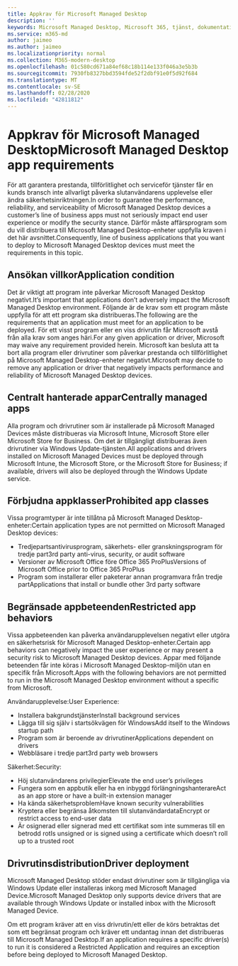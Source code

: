 ```yaml
---
title: Appkrav för Microsoft Managed Desktop
description: ''
keywords: Microsoft Managed Desktop, Microsoft 365, tjänst, dokumentation
ms.service: m365-md
author: jaimeo
ms.author: jaimeo
ms.localizationpriority: normal
ms.collection: M365-modern-desktop
ms.openlocfilehash: 01c580cd671a84ef68c18b114e133f046a3e5b3b
ms.sourcegitcommit: 7930fb8327bbd3594fde52f2dbf91e0f5d92f684
ms.translationtype: MT
ms.contentlocale: sv-SE
ms.lasthandoff: 02/28/2020
ms.locfileid: "42811812"
---
```

# <a name="microsoft-managed-desktop-app-requirements"></a><span data-ttu-id="71bf2-103">Appkrav för Microsoft Managed Desktop</span><span class="sxs-lookup"><span data-stu-id="71bf2-103">Microsoft Managed Desktop app requirements</span></span>

<!--This topic is the target for aka.ms/app-req. This is aka link is used from EA agreement for MMD. do not delete.-->

<!--Application addendum -->
 
<span data-ttu-id="71bf2-104">För att garantera prestanda, tillförlitlighet och serviceför tjänster får en kunds bransch inte allvarligt påverka slutanvändarens upplevelse eller ändra säkerhetsinriktningen.</span><span class="sxs-lookup"><span data-stu-id="71bf2-104">In order to guarantee the performance, reliability, and serviceability of Microsoft Managed Desktop devices a customer’s line of business apps must not seriously impact end user experience or modify the security stance.</span></span> <span data-ttu-id="71bf2-105">Därför måste affärsprogram som du vill distribuera till Microsoft Managed Desktop-enheter uppfylla kraven i det här avsnittet.</span><span class="sxs-lookup"><span data-stu-id="71bf2-105">Consequently, line of business applications that you want to deploy to Microsoft Managed Desktop devices must meet the requirements in this topic.</span></span>

## <a name="application-condition"></a><span data-ttu-id="71bf2-106">Ansökan villkor</span><span class="sxs-lookup"><span data-stu-id="71bf2-106">Application condition</span></span>

<span data-ttu-id="71bf2-107">Det är viktigt att program inte påverkar Microsoft Managed Desktop negativt.</span><span class="sxs-lookup"><span data-stu-id="71bf2-107">It’s important that applications don’t adversely impact the Microsoft Managed Desktop environment.</span></span> <span data-ttu-id="71bf2-108">Följande är de krav som ett program måste uppfylla för att ett program ska distribueras.</span><span class="sxs-lookup"><span data-stu-id="71bf2-108">The following are the requirements that an application must meet for an application to be deployed.</span></span> <span data-ttu-id="71bf2-109">För ett visst program eller en viss drivrutin får Microsoft avstå från alla krav som anges häri.</span><span class="sxs-lookup"><span data-stu-id="71bf2-109">For any given application or driver, Microsoft may waive any requirement provided herein.</span></span> <span data-ttu-id="71bf2-110">Microsoft kan besluta att ta bort alla program eller drivrutiner som påverkar prestanda och tillförlitlighet på Microsoft Managed Desktop-enheter negativt.</span><span class="sxs-lookup"><span data-stu-id="71bf2-110">Microsoft may decide to remove any application or driver that negatively impacts performance and reliability of Microsoft Managed Desktop devices.</span></span>

## <a name="centrally-managed-apps"></a><span data-ttu-id="71bf2-111">Centralt hanterade appar</span><span class="sxs-lookup"><span data-stu-id="71bf2-111">Centrally managed apps</span></span>

<span data-ttu-id="71bf2-112">Alla program och drivrutiner som är installerade på Microsoft Managed Devices måste distribueras via Microsoft Intune, Microsoft Store eller Microsoft Store for Business. Om det är tillgängligt distribueras även drivrutiner via Windows Update-tjänsten.</span><span class="sxs-lookup"><span data-stu-id="71bf2-112">All applications and drivers installed on Microsoft Managed Devices must be deployed through Microsoft Intune, the Microsoft Store, or the Microsoft Store for Business; if available, drivers will also be deployed through the Windows Update service.</span></span> 

## <a name="prohibited-app-classes"></a><span data-ttu-id="71bf2-113">Förbjudna appklasser</span><span class="sxs-lookup"><span data-stu-id="71bf2-113">Prohibited app classes</span></span>

<span data-ttu-id="71bf2-114">Vissa programtyper är inte tillåtna på Microsoft Managed Desktop-enheter:</span><span class="sxs-lookup"><span data-stu-id="71bf2-114">Certain application types are not permitted on Microsoft Managed Desktop devices:</span></span>
- <span data-ttu-id="71bf2-115">Tredjepartsantivirusprogram, säkerhets- eller granskningsprogram för tredje part</span><span class="sxs-lookup"><span data-stu-id="71bf2-115">3rd party anti-virus, security, or audit software</span></span>
- <span data-ttu-id="71bf2-116">Versioner av Microsoft Office före Office 365 ProPlus</span><span class="sxs-lookup"><span data-stu-id="71bf2-116">Versions of Microsoft Office prior to Office 365 ProPlus</span></span>
- <span data-ttu-id="71bf2-117">Program som installerar eller paketerar annan programvara från tredje part</span><span class="sxs-lookup"><span data-stu-id="71bf2-117">Applications that install or bundle other 3rd party software</span></span>

## <a name="restricted-app-behaviors"></a><span data-ttu-id="71bf2-118">Begränsade appbeteenden</span><span class="sxs-lookup"><span data-stu-id="71bf2-118">Restricted app behaviors</span></span>

<span data-ttu-id="71bf2-119">Vissa appbeteenden kan påverka användarupplevelsen negativt eller utgöra en säkerhetsrisk för Microsoft Managed Desktop-enheter.</span><span class="sxs-lookup"><span data-stu-id="71bf2-119">Certain app behaviors can negatively impact the user experience or may present a security risk to Microsoft Managed Desktop devices.</span></span> <span data-ttu-id="71bf2-120">Appar med följande beteenden får inte köras i Microsoft Managed Desktop-miljön utan en specifik från Microsoft.</span><span class="sxs-lookup"><span data-stu-id="71bf2-120">Apps with the following behaviors are not permitted to run in the Microsoft Managed Desktop environment without a specific  from Microsoft.</span></span>

<span data-ttu-id="71bf2-121">Användarupplevelse:</span><span class="sxs-lookup"><span data-stu-id="71bf2-121">User Experience:</span></span>
- <span data-ttu-id="71bf2-122">Installera bakgrundstjänster</span><span class="sxs-lookup"><span data-stu-id="71bf2-122">Install background services</span></span>
- <span data-ttu-id="71bf2-123">Lägga till sig själv i startsökvägen för Windows</span><span class="sxs-lookup"><span data-stu-id="71bf2-123">Add itself to the Windows startup path</span></span>
- <span data-ttu-id="71bf2-124">Program som är beroende av drivrutiner</span><span class="sxs-lookup"><span data-stu-id="71bf2-124">Applications dependent on drivers</span></span>
- <span data-ttu-id="71bf2-125">Webbläsare i tredje part</span><span class="sxs-lookup"><span data-stu-id="71bf2-125">3rd party web browsers</span></span>

<span data-ttu-id="71bf2-126">Säkerhet:</span><span class="sxs-lookup"><span data-stu-id="71bf2-126">Security:</span></span>
- <span data-ttu-id="71bf2-127">Höj slutanvändarens privilegier</span><span class="sxs-lookup"><span data-stu-id="71bf2-127">Elevate the end user’s privileges</span></span>
- <span data-ttu-id="71bf2-128">Fungera som en appbutik eller ha en inbyggd förlängningshanterare</span><span class="sxs-lookup"><span data-stu-id="71bf2-128">Act as an app store or have a built-in extension manager</span></span>
- <span data-ttu-id="71bf2-129">Ha kända säkerhetsproblem</span><span class="sxs-lookup"><span data-stu-id="71bf2-129">Have known security vulnerabilities</span></span>
- <span data-ttu-id="71bf2-130">Kryptera eller begränsa åtkomsten till slutanvändardata</span><span class="sxs-lookup"><span data-stu-id="71bf2-130">Encrypt or restrict access to end-user data</span></span>
- <span data-ttu-id="71bf2-131">Är osignerad eller signerad med ett certifikat som inte summeras till en betrodd rot</span><span class="sxs-lookup"><span data-stu-id="71bf2-131">Is unsigned or is signed using a certificate which doesn’t roll up to a trusted root</span></span>


## <a name="driver-deployment"></a><span data-ttu-id="71bf2-132">Drivrutinsdistribution</span><span class="sxs-lookup"><span data-stu-id="71bf2-132">Driver deployment</span></span>

<span data-ttu-id="71bf2-133">Microsoft Managed Desktop stöder endast drivrutiner som är tillgängliga via Windows Update eller installeras inkorg med Microsoft Managed Device.</span><span class="sxs-lookup"><span data-stu-id="71bf2-133">Microsoft Managed Desktop only supports device drivers that are available through Windows Update or installed inbox with the Microsoft Managed Device.</span></span> 

<span data-ttu-id="71bf2-134">Om ett program kräver att en viss drivrutin/ett eller de körs betraktas det som ett begränsat program och kräver ett undantag innan det distribueras till Microsoft Managed Desktop.</span><span class="sxs-lookup"><span data-stu-id="71bf2-134">If an application requires a specific driver(s) to run it is considered a Restricted Application and requires an exception before being deployed to Microsoft Managed Desktop.</span></span> 

